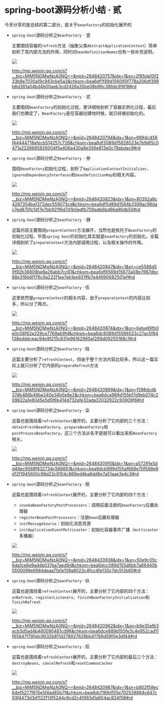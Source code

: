 # spring-boot源码分析小结 · 贰

今天分享的是总结的第二部分，是关于`beanFactory`的初始化展开的

- `spring-boot`源码分析之`BeanFactory `· 壹

  主要围绕容器的`refresh`方法（抽象父类`AbstractApplicationContext`）简单剖析了其内部方法的作用，同时对`beanDefinitionNames`也有一些补充说明。

  ![](
https://syske-pic-bed.oss-cn-hangzhou.aliyuncs.com/imgs/blog/face-img-25d21934f4c542a29b0040ffaccc4557.jpg)

  http://mp.weixin.qq.com/s?__biz=MjM5NDMwNzA0NQ==&mid=2648420757&idx=1&sn=2f85da10f233b8e7030a19c943cbe5a2&chksm=bea6df1f89d156095f778a206df399b6d381a04bd4b00aeb3cd2428a35be08b96c386dc91618#rd



- `spring-boot`源码分析之`BeanFactory `· 贰

  主要围绕`BeanFactory`的初始化过程，更详细地剖析了容器实例化过程，最后我们也确定了，`BeanFactory`是在容器创建地时候，就已经被初始化的。

  ![](
https://syske-pic-bed.oss-cn-hangzhou.aliyuncs.com/imgs/blog/face-img-6d34cb9ad0dd4e62a4082f9ad809aab6.jpg)

  http://mp.weixin.qq.com/s?__biz=MjM5NDMwNzA0NQ==&mid=2648420794&idx=1&sn=6994c458f44444718afecb514257c726&chksm=bea6df3089d15626523e7b9df5c0471a2226685926004f5a406a430a8e356e813e0c79abdac9#rd

  

- `spring-boot`源码分析之`BeanFactory `· 叁

  围绕`BeanFactory`初始化过程，剖析了`ApplicationContextInitializer`、`ignoredDependencyInterfaces`和`beanDefinitionMap`的相关内容。

  ![](
https://syske-pic-bed.oss-cn-hangzhou.aliyuncs.com/imgs/blog/face-img-cac30d451b774e41a7e26efbbc65ae28.jpg)

  http://mp.weixin.qq.com/s?__biz=MjM5NDMwNzA0NQ==&mid=2648420823&idx=1&sn=80352a8c4287354ba1372dec559073cd&chksm=bea6df5d89d1564b3399ac96dac7ed870fc1df7e7bb921f6d7d1b0edfb709adb6bd66a96db50#rd

  

- `spring-boot`源码分析之`beanFactory `· 肆

  这篇内容主要围绕`prepareContext`方法展开，当然也是依托于`BeanFactory`的初始化过程，毕竟`spring boot`的初始化其实就是`beanFactory`的初始化。全篇详细剖析了`prepareContext`方法内部调用过程，以及相关操作的作用。

  ![](
https://syske-pic-bed.oss-cn-hangzhou.aliyuncs.com/imgs/blog/face-img-da10b38455794c69af9695815e849b29.jpg)

  http://mp.weixin.qq.com/s?__biz=MjM5NDMwNzA0NQ==&mid=2648420847&idx=1&sn=ce5588d59f92b36809be8a26abb7cc61&chksm=bea6df6589d15673a08e7967dbc88e316b6f176c9a222f1ee7eb1ee931ffb7e44990682501ef#rd

  

- `spring-boot`源码分析之`beanFactory` · 伍

  这里依然是`prepareContext`的相关内容，由于`prepareContext`的内容比较多，所以分了两次。

  ![](
https://syske-pic-bed.oss-cn-hangzhou.aliyuncs.com/imgs/blog/face-img-112776b65ba14abab7f8ce7d80fb9e7a.jpg)

  http://mp.weixin.qq.com/s?__biz=MjM5NDMwNzA0NQ==&mid=2648420874&idx=1&sn=6ebe69fb0e0c08f62e229ce7769ab9fd&chksm=bea6dc8089d15596523c27ac5f84f38edddceac94e9f215c631e96162960af269d09250188c1#rd

  

- `spring-boot`源码分析之`BeanFactory` · 陆

  这篇主要分析了`refreshContext`，但由于整个方法内容比较多，所以这一篇实际上就只分析了它内部的`prepareRefresh`方法

  ![](
https://syske-pic-bed.oss-cn-hangzhou.aliyuncs.com/imgs/blog/face-img-7a3465721ace4596b37e76943c30fc99.jpg)

  http://mp.weixin.qq.com/s?__biz=MjM5NDMwNzA0NQ==&mid=2648420899&idx=1&sn=f598dcdb374b466b49be240e34b5e8e2&chksm=bea6dca989d155bf7d9eb074c209622a1e6045e5d5f6b414d732afe32ada32032922c93909f6#rd

  

- `spring-boot`源码分析之`BeanFactory` · 柒

  这篇也是围绕着`refreshContext`展开的，主要分析了它内部的三个方法：`obtainFreshBeanFactory`、`prepareBeanFactory`和`postProcessBeanFactory`，这三个方法从名字是就可以看出来和`BeanFactory`相关。

  ![](
https://syske-pic-bed.oss-cn-hangzhou.aliyuncs.com/imgs/blog/face-img-452589e3116f451db52fbfe847ec8e19.jpg)

  http://mp.weixin.qq.com/s?__biz=MjM5NDMwNzA0NQ==&mid=2648420915&idx=1&sn=a57291e5dd46ec9588f832734c566651&chksm=bea6dcb989d155af668e70f568e9d12f1945600c98d23c9104c869ed4ba8dd6e7a51aae3e4c3#rd

  

- `spring-boot`源码分析之`beanFactory` · 捌

  这篇也是围绕着`refreshContext`展开的，主要分析了它内部的四个方法：

  - `invokeBeanFactoryPostProcessors`：调用前面注册的`beanFactory`后置处理器
  - `registerBeanPostProcessors`：注册`bean`后置处理器
  - `initMessageSource`：初始化消息资源
  - `initApplicationEventMulticaster`：初始化容器事件广播（`multicaster`多播器）

  ![](
https://syske-pic-bed.oss-cn-hangzhou.aliyuncs.com/imgs/blog/face-img-d7251774e04848cca347e40c027fa7af.jpg)

  http://mp.weixin.qq.com/s?__biz=MjM5NDMwNzA0NQ==&mid=2648420938&idx=1&sn=50e9c05c6da1ce6e9addb037ea7aed9d&chksm=bea6dcc089d155d6bb7a66440b5500099e6984deaa7fa1e139a8023c4fcc4fe130c7dc5f2b60#rd

  

- `spring-boot`源码分析之`beanFactory` · 玖

  这篇也是围绕着`refreshContext`展开的，主要分析了它内部的四个方法：`onRefresh`、`registerListeners`、`finishBeanFactoryInitialization`和`finishRefresh`

  ![](
https://syske-pic-bed.oss-cn-hangzhou.aliyuncs.com/imgs/blog/face-img-6ffe7c83f7b74b8e9b5c403d5b0d265c.jpg)

  http://mp.weixin.qq.com/s?__biz=MjM5NDMwNzA0NQ==&mid=2648420962&idx=1&sn=b9e35efb3acb3d5ad4b480090481cd96&chksm=bea6dce889d155fe3c4e952cad11f65847f790dc9032b811d278927628bb41788d59f0e3df44#rd

  

- `spring-boot`源码分析之`beanFactory` · 拾

  这篇也是围绕着`refreshContext`展开的，主要分析了它内部的最后三个方法：`destroyBeans`、`cancelRefresh`和`resetCommonCaches`

  ![](
https://syske-pic-bed.oss-cn-hangzhou.aliyuncs.com/imgs/blog/face-img-234cb502f32d408195d5db2733cb47dc.jpg)

  http://mp.weixin.qq.com/s?__biz=MjM5NDMwNzA0NQ==&mid=2648420987&idx=1&sn=b802f58ec64ef5277f615e5f4ad65b7f&chksm=bea6dcf189d155e702539884c647c93f4473d3d1122f13f5244c6cd2c4f993d1a604ac824f58#rd

